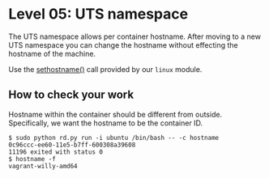 # Level 05: UTS namespace

The UTS namespace allows per container hostname. After moving to a new UTS namespace you can change the hostname without effecting the hostname of the machine.

Use the [sethostname()](https://rawgit.com/Fewbytes/rubber-docker/master/docs/linux/index.html#linux.sethostname) call provided by our `linux` module.

## How to check your work

Hostname within the container should be different from outside. Specifically, we want the hostname to be the container ID.

```
$ sudo python rd.py run -i ubuntu /bin/bash -- -c hostname
0c96ccc-ee60-11e5-b7ff-600308a39608
11196 exited with status 0
$ hostname -f
vagrant-willy-amd64
```
